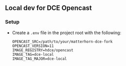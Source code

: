 ## Local dev for DCE Opencast

### Setup

- Create a `.env` file in the project root with the following:
	```
	OPENCAST_SRC=/path/to/your/matterhorn-dce-fork
	OPENCAST_VERSION=11
	IMAGE_REGISTRY=hdce/opencast
	IMAGE_TAG=dce-local
	IMAGE_TAG_MAJOR=dce-local
	```

